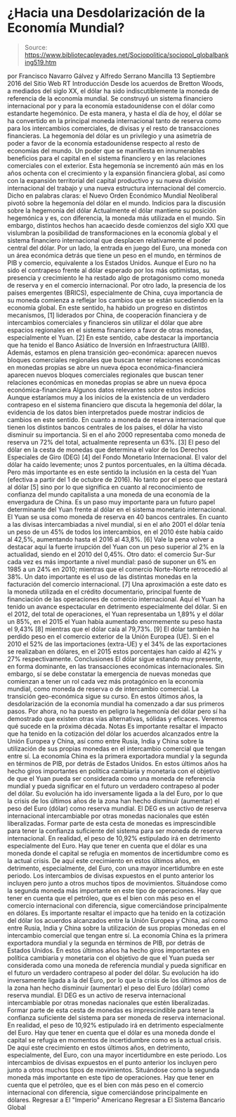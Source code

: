 # ¿Hacia una Desdolarización de la Economía Mundial?

> Source: https://www.bibliotecapleyades.net/Sociopolitica/sociopol_globalbanking519.htm

por Francisco Navarro Gálvez y Alfredo Serrano Mancilla 13 Septiembre 2016 del Sitio Web RT
Introducción Desde los acuerdos de Bretton Woods, a mediados del siglo XX, el dólar ha sido indiscutiblemente la moneda de referencia de la economía mundial.
Se construyó un sistema financiero internacional por y para la economía estadounidense con el dólar como estandarte hegemónico. De esta manera, y hasta el día de hoy, el dólar se ha convertido en la principal moneda internacional tanto de reserva como para los intercambios comerciales, de divisas y el resto de transacciones financieras. La hegemonía del dólar es un privilegio y una asimetría de poder a favor de la economía estadounidense respecto al resto de economías del mundo. Un poder que se manifiesta en innumerables beneficios para el capital en el sistema financiero y en las relaciones comerciales con el exterior.
Esta hegemonía se incrementó aún más en los años ochenta con el crecimiento y la expansión financiera global, así como con la expansión territorial del capital productivo y su nueva división internacional del trabajo y una nueva estructura internacional del comercio.
Dicho en palabras claras:
el Nuevo Orden Económico Mundial Neoliberal pivotó sobre la hegemonía del dólar en el mundo.
Indicios para la discusión sobre la hegemonía del dólar Actualmente el dólar mantiene su posición hegemónica y es, con diferencia, la moneda más utilizada en el mundo.
Sin embargo, distintos hechos han acaecido desde comienzos del siglo XXI que vislumbran la posibilidad de transformaciones en la economía global y el sistema financiero internacional que desplacen relativamente el poder central del dólar.
Por un lado, la entrada en juego del Euro, una moneda con un área económica detrás que tiene un peso en el mundo, en términos de PIB y comercio, equivalente a los Estados Unidos.
Aunque el Euro no ha sido el contrapeso frente al dólar esperado por los más optimistas, su presencia y crecimiento le ha restado algo de protagonismo como moneda de reserva y en el comercio internacional.
Por otro lado, la presencia de los países emergentes (BRICS), especialmente de China, cuya importancia de su moneda comienza a reflejar los cambios que se están sucediendo en la economía global.
En este sentido, ha habido un progreso en distintos mecanismos, [1] liderados por China, de cooperación financiera y de intercambios comerciales y financieros sin utilizar el dólar que abre espacios regionales en el sistema financiero a favor de otras monedas, especialmente el Yuan. [2] En este sentido, cabe destacar la importancia que ha tenido el Banco Asiático de Inversión en Infraestructura (AIIB). Además, estamos en plena transición geo-económica:
aparecen nuevos bloques comerciales regionales que buscan tener relaciones económicas en monedas propias se abre un nueva época económica-financiera
aparecen nuevos bloques comerciales regionales que buscan tener relaciones económicas en monedas propias
se abre un nueva época económica-financiera
Algunos datos relevantes sobre estos indicios Aunque estaríamos muy a los inicios de la existencia de un verdadero contrapeso en el sistema financiero que discuta la hegemonía del dólar, la evidencia de los datos bien interpretados puede mostrar indicios de cambios en este sentido.
En cuanto a moneda de reserva internacional que tienen los distintos bancos centrales de los países, el dólar ha visto disminuir su importancia. Si en el año 2000 representaba como moneda de reserva un 72% del total, actualmente representa un 63%. [3]
El peso del dólar en la cesta de monedas que determina el valor de los Derechos Especiales de Giro (DEG) [4] del Fondo Monetario Internacional. El valor del dólar ha caído levemente; unos 2 puntos porcentuales, en la última década. Pero más importante es en este sentido la inclusión en la cesta del Yuan (efectiva a partir del 1 de octubre de 2016).
No tanto por el peso que restará al dólar [5] sino por lo que significa en cuanto al reconocimiento de confianza del mundo capitalista a una moneda de una economía de la envergadura de China.
Es un paso muy importante para un futuro papel determinante del Yuan frente al dólar en el sistema monetario internacional. El Yuan se usa como moneda de reserva en 40 bancos centrales.
En cuanto a las divisas intercambiadas a nivel mundial, si en el año 2001 el dólar tenía un peso de un 45% de todos los intercambios, en el 2010 éste había caído al 42,5%, aumentando hasta el 2016 al 43,8%. [6] Vale la pena volver a destacar aquí la fuerte irrupción del Yuan con un peso superior al 2% en la actualidad, siendo en el 2010 del 0,45%. Otro dato:
el comercio Sur-Sur cada vez es más importante a nivel mundial: pasó de suponer un 6% en 1985 a un 24% en 2010; mientras que el comercio Norte-Norte retrocedió al 38%.
Un dato importante es el uso de las distintas monedas en la facturación del comercio internacional. [7]
Una aproximación a este dato es la moneda utilizada en el crédito documentario, principal fuente de financiación de las operaciones de comercio internacional. Aquí el Yuan ha tenido un avance espectacular en detrimento especialmente del dólar.
Si en el 2012, del total de operaciones, el Yuan representaba un 1,89% y el dólar un 85%, en el 2015 el Yuan había aumentado enormemente su peso hasta el 9,43% [8] mientras que el dólar caía al 79,73%. [9] El dólar también ha perdido peso en el comercio exterior de la Unión Europea (UE).
Si en el 2010 el 52% de las importaciones (extra-UE) y el 34% de las exportaciones se realizaban en dólares, en el 2015 estos porcentajes han caído al 42% y 27% respectivamente.
Conclusiones El dólar sigue estando muy presente, en forma dominante, en las transacciones económicas internacionales.
Sin embargo, sí se debe constatar la emergencia de nuevas monedas que comienzan a tener un rol cada vez más protagónico en la economía mundial, como moneda de reserva o de intercambio comercial.
La transición geo-económica sigue su curso.
En estos últimos años, la desdolarización de la economía mundial ha comenzado a dar sus primeros pasos. Por ahora, no ha puesto en peligro la hegemonía del dólar pero sí ha demostrado que existen otras vías alternativas, sólidas y eficaces.
Veremos qué sucede en la próxima década.
Notas
Es importante resaltar el impacto que ha tenido en la cotización del dólar los acuerdos alcanzados entre la Unión Europea y China, así como entre Rusia, India y China sobre la utilización de sus propias monedas en el intercambio comercial que tengan entre sí. La economía China es la primera exportadora mundial y la segunda en términos de PIB, por detrás de Estados Unidos. En estos últimos años ha hecho giros importantes en política cambiaria y monetaria con el objetivo de que el Yuan pueda ser considerada como una moneda de referencia mundial y pueda significar en el futuro un verdadero contrapeso al poder del dólar. Su evolución ha ido inversamente ligada a la del Euro, por lo que la crisis de los últimos años de la zona han hecho disminuir (aumentar) el peso del Euro (dólar) como reserva mundial. El DEG es un activo de reserva internacional intercambiable por otras monedas nacionales que estén liberalizadas. Formar parte de esta cesta de monedas es imprescindible para tener la confianza suficiente del sistema para ser moneda de reserva internacional. En realidad, el peso de 10,92% estipulado irá en detrimento especialmente del Euro. Hay que tener en cuenta que el dólar es una moneda donde el capital se refugia en momentos de incertidumbre como es la actual crisis. De aquí este crecimiento en estos últimos años, en detrimento, especialmente, del Euro, con una mayor incertidumbre en este periodo. Los intercambios de divisas expuestos en el punto anterior los incluyen pero junto a otros muchos tipos de movimientos. Situándose como la segunda moneda más importante en este tipo de operaciones. Hay que tener en cuenta que el petróleo, que es el bien con más peso en el comercio internacional con diferencia, sigue comerciándose principalmente en dólares.
Es importante resaltar el impacto que ha tenido en la cotización del dólar los acuerdos alcanzados entre la Unión Europea y China, así como entre Rusia, India y China sobre la utilización de sus propias monedas en el intercambio comercial que tengan entre sí.
La economía China es la primera exportadora mundial y la segunda en términos de PIB, por detrás de Estados Unidos. En estos últimos años ha hecho giros importantes en política cambiaria y monetaria con el objetivo de que el Yuan pueda ser considerada como una moneda de referencia mundial y pueda significar en el futuro un verdadero contrapeso al poder del dólar.
Su evolución ha ido inversamente ligada a la del Euro, por lo que la crisis de los últimos años de la zona han hecho disminuir (aumentar) el peso del Euro (dólar) como reserva mundial.
El DEG es un activo de reserva internacional intercambiable por otras monedas nacionales que estén liberalizadas. Formar parte de esta cesta de monedas es imprescindible para tener la confianza suficiente del sistema para ser moneda de reserva internacional.
En realidad, el peso de 10,92% estipulado irá en detrimento especialmente del Euro.
Hay que tener en cuenta que el dólar es una moneda donde el capital se refugia en momentos de incertidumbre como es la actual crisis. De aquí este crecimiento en estos últimos años, en detrimento, especialmente, del Euro, con una mayor incertidumbre en este periodo.
Los intercambios de divisas expuestos en el punto anterior los incluyen pero junto a otros muchos tipos de movimientos.
Situándose como la segunda moneda más importante en este tipo de operaciones.
Hay que tener en cuenta que el petróleo, que es el bien con más peso en el comercio internacional con diferencia, sigue comerciándose principalmente en dólares.
Regresar a El "Imperio" Americano
Regresar a El Sistema Bancario Global
